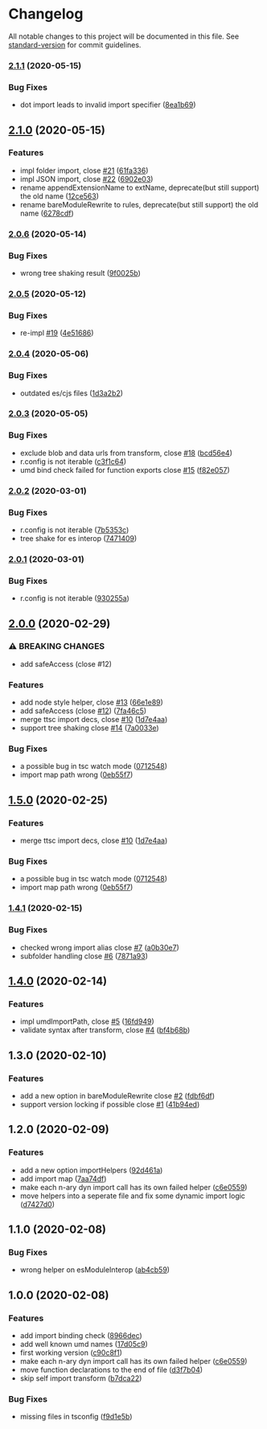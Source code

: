 # Changelog

All notable changes to this project will be documented in this file. See [standard-version](https://github.com/conventional-changelog/standard-version) for commit guidelines.

### [2.1.1](https://github.com/Jack-Works/ttypescript-browser-like-import-transformer/compare/v2.1.0...v2.1.1) (2020-05-15)


### Bug Fixes

* dot import leads to invalid import specifier ([8ea1b69](https://github.com/Jack-Works/ttypescript-browser-like-import-transformer/commit/8ea1b69d326483179d51c905d79267613210c46e))

## [2.1.0](https://github.com/Jack-Works/ttypescript-browser-like-import-transformer/compare/v2.0.6...v2.1.0) (2020-05-15)


### Features

* impl folder import, close [#21](https://github.com/Jack-Works/ttypescript-browser-like-import-transformer/issues/21) ([61fa336](https://github.com/Jack-Works/ttypescript-browser-like-import-transformer/commit/61fa336b7355baee89212eb8c9581a7a26d4860b))
* impl JSON import, close [#22](https://github.com/Jack-Works/ttypescript-browser-like-import-transformer/issues/22) ([6902e03](https://github.com/Jack-Works/ttypescript-browser-like-import-transformer/commit/6902e037b8f74865a512709b15036eb54c4df782))
* rename appendExtensionName to extName, deprecate(but still support) the old name ([12ce563](https://github.com/Jack-Works/ttypescript-browser-like-import-transformer/commit/12ce563c373ceb35e05653695c59279b07bdca93))
* rename bareModuleRewrite to rules, deprecate(but still support) the old name ([6278cdf](https://github.com/Jack-Works/ttypescript-browser-like-import-transformer/commit/6278cdf741f45c87a9277c2e717b95fe5f63fb71))

### [2.0.6](https://github.com/Jack-Works/ttypescript-browser-like-import-transformer/compare/v2.0.5...v2.0.6) (2020-05-14)


### Bug Fixes

* wrong tree shaking result ([9f0025b](https://github.com/Jack-Works/ttypescript-browser-like-import-transformer/commit/9f0025b63b8738abb1d435cb1f59e0439608e3f9))

### [2.0.5](https://github.com/Jack-Works/ttypescript-browser-like-import-transformer/compare/v2.0.4...v2.0.5) (2020-05-12)


### Bug Fixes

* re-impl [#19](https://github.com/Jack-Works/ttypescript-browser-like-import-transformer/issues/19) ([4e51686](https://github.com/Jack-Works/ttypescript-browser-like-import-transformer/commit/4e51686d44753c1e50767812fb1eb31cfda0161a))

### [2.0.4](https://github.com/Jack-Works/ttypescript-browser-like-import-transformer/compare/v2.0.3...v2.0.4) (2020-05-06)


### Bug Fixes

* outdated es/cjs files ([1d3a2b2](https://github.com/Jack-Works/ttypescript-browser-like-import-transformer/commit/1d3a2b21702bfdbdc0e0444739a493917c889f44))

### [2.0.3](https://github.com/Jack-Works/ttypescript-browser-like-import-transformer/compare/v2.0.2...v2.0.3) (2020-05-05)


### Bug Fixes

* exclude blob and data urls from transform, close [#18](https://github.com/Jack-Works/ttypescript-browser-like-import-transformer/issues/18) ([bcd56e4](https://github.com/Jack-Works/ttypescript-browser-like-import-transformer/commit/bcd56e40549b76e0f8d3065a63be9643eda13eec))
* r.config is not iterable ([c3f1c64](https://github.com/Jack-Works/ttypescript-browser-like-import-transformer/commit/c3f1c64f1b1ab2685552754d220cb3c8ebde4195))
* umd bind check failed for function exports close [#15](https://github.com/Jack-Works/ttypescript-browser-like-import-transformer/issues/15) ([f82e057](https://github.com/Jack-Works/ttypescript-browser-like-import-transformer/commit/f82e057b9b47f207d5f36fc833531b1fae71f319))

### [2.0.2](https://github.com/Jack-Works/ttypescript-browser-like-import-transformer/compare/v2.0.0...v2.0.2) (2020-03-01)


### Bug Fixes

* r.config is not iterable ([7b5353c](https://github.com/Jack-Works/ttypescript-browser-like-import-transformer/commit/7b5353c308f21276c4fd9afb66bfbf8e2504a6dc))
* tree shake for es interop ([7471409](https://github.com/Jack-Works/ttypescript-browser-like-import-transformer/commit/74714093ae00c823d7228a0142f6ea43c5de37b7))

### [2.0.1](https://github.com/Jack-Works/ttypescript-browser-like-import-transformer/compare/v2.0.0...v2.0.1) (2020-03-01)


### Bug Fixes

* r.config is not iterable ([930255a](https://github.com/Jack-Works/ttypescript-browser-like-import-transformer/commit/930255ad5fc81a5227027d4d5586e13a8d76208f))

## [2.0.0](https://github.com/Jack-Works/ttypescript-browser-like-import-transformer/compare/v1.4.1...v2.0.0) (2020-02-29)


### ⚠ BREAKING CHANGES

* add safeAccess (close #12)

### Features

* add node style helper, close [#13](https://github.com/Jack-Works/ttypescript-browser-like-import-transformer/issues/13) ([66e1e89](https://github.com/Jack-Works/ttypescript-browser-like-import-transformer/commit/66e1e89a8428a41f5cfdaa5b2b612d3a8d176dbe))
* add safeAccess (close [#12](https://github.com/Jack-Works/ttypescript-browser-like-import-transformer/issues/12)) ([7fa46c5](https://github.com/Jack-Works/ttypescript-browser-like-import-transformer/commit/7fa46c5f61b0544e386e9419e682169e834fac29))
* merge ttsc import decs, close [#10](https://github.com/Jack-Works/ttypescript-browser-like-import-transformer/issues/10) ([1d7e4aa](https://github.com/Jack-Works/ttypescript-browser-like-import-transformer/commit/1d7e4aa8616f5d278af90215292a9c95ebdf0970))
* support tree shaking close [#14](https://github.com/Jack-Works/ttypescript-browser-like-import-transformer/issues/14) ([7a0033e](https://github.com/Jack-Works/ttypescript-browser-like-import-transformer/commit/7a0033ee69b1d0e3cc6cf545069551f07fee1650))


### Bug Fixes

* a possible bug in tsc watch mode ([0712548](https://github.com/Jack-Works/ttypescript-browser-like-import-transformer/commit/071254855e204029155d583080cbce6c71373cef))
* import map path wrong ([0eb55f7](https://github.com/Jack-Works/ttypescript-browser-like-import-transformer/commit/0eb55f736332e587d47e57b954bdd6bc64cffc47))

## [1.5.0](https://github.com/Jack-Works/ttypescript-browser-like-import-transformer/compare/v1.4.1...v1.5.0) (2020-02-25)


### Features

* merge ttsc import decs, close [#10](https://github.com/Jack-Works/ttypescript-browser-like-import-transformer/issues/10) ([1d7e4aa](https://github.com/Jack-Works/ttypescript-browser-like-import-transformer/commit/1d7e4aa8616f5d278af90215292a9c95ebdf0970))


### Bug Fixes

* a possible bug in tsc watch mode ([0712548](https://github.com/Jack-Works/ttypescript-browser-like-import-transformer/commit/071254855e204029155d583080cbce6c71373cef))
* import map path wrong ([0eb55f7](https://github.com/Jack-Works/ttypescript-browser-like-import-transformer/commit/0eb55f736332e587d47e57b954bdd6bc64cffc47))

### [1.4.1](https://github.com/Jack-Works/ttypescript-browser-like-import-transformer/compare/v1.4.0...v1.4.1) (2020-02-15)


### Bug Fixes

* checked wrong import alias close [#7](https://github.com/Jack-Works/ttypescript-browser-like-import-transformer/issues/7) ([a0b30e7](https://github.com/Jack-Works/ttypescript-browser-like-import-transformer/commit/a0b30e708f81a799dfe42b76b86acb7d24036014))
* subfolder handling close [#6](https://github.com/Jack-Works/ttypescript-browser-like-import-transformer/issues/6) ([7871a93](https://github.com/Jack-Works/ttypescript-browser-like-import-transformer/commit/7871a93caf3ffb67963b6f790aa77b0bfbf90797))

## [1.4.0](https://github.com/Jack-Works/ttypescript-browser-like-import-transformer/compare/v1.3.0...v1.4.0) (2020-02-14)


### Features

* impl umdImportPath, close [#5](https://github.com/Jack-Works/ttypescript-browser-like-import-transformer/issues/5) ([16fd949](https://github.com/Jack-Works/ttypescript-browser-like-import-transformer/commit/16fd9494e53290bf89a5197939d9621f32ba8560))
* validate syntax after transform, close [#4](https://github.com/Jack-Works/ttypescript-browser-like-import-transformer/issues/4) ([bf4b68b](https://github.com/Jack-Works/ttypescript-browser-like-import-transformer/commit/bf4b68b51681c6b9ff5dcc4f2908490276884aa3))

## 1.3.0 (2020-02-10)


### Features

* add a new option in bareModuleRewrite close [#2](https://github.com/Jack-Works/ttypescript-browser-like-import-transformer/issues/2) ([fdbf6df](https://github.com/Jack-Works/ttypescript-browser-like-import-transformer/commit/fdbf6df3e70c76b5d19e0f00dc522067c8a0d72b))
* support version locking if possible close [#1](https://github.com/Jack-Works/ttypescript-browser-like-import-transformer/issues/1) ([41b94ed](https://github.com/Jack-Works/ttypescript-browser-like-import-transformer/commit/41b94ed70aa4ce482365859584056c6557d6d153))

## 1.2.0 (2020-02-09)


### Features

* add a new option importHelpers ([92d461a](https://github.com/Jack-Works/ttypescript-browser-like-import-transformer/commit/92d461a099407afe319c8dbf9e464dbd31ed653c))
* add import map ([7aa74df](https://github.com/Jack-Works/ttypescript-browser-like-import-transformer/commit/7aa74dfd432c5f9bf78f6a48ab8018ab8b4c40ce))
* make each n-ary dyn import call has its own failed helper ([c6e0559](https://github.com/Jack-Works/ttypescript-browser-like-import-transformer/commit/c6e0559c85e00f4fd417c0f5fde86e41278cf239))
* move helpers into a seperate file and fix some dynamic import logic ([d7427d0](https://github.com/Jack-Works/ttypescript-browser-like-import-transformer/commit/d7427d0bc5d20a53004c07a793b2f2379acbaf4a))


## 1.1.0 (2020-02-08)

### Bug Fixes

* wrong helper on esModuleInterop ([ab4cb59](https://github.com/Jack-Works/ttypescript-browser-like-import-transformer/commit/ab4cb59eca34ada0bb44145adc297f7eaba70747))

## 1.0.0 (2020-02-08)


### Features

* add import binding check ([8966dec](https://github.com/Jack-Works/ttypescript-browser-like-import-transformer/commit/8966deca8b1b9f697a3ce8ff1408393a6cce90d8))
* add well known umd names ([17d05c9](https://github.com/Jack-Works/ttypescript-browser-like-import-transformer/commit/17d05c93b1cf4cb4c8fc9e40d74b030960d4180f))
* first working version ([c90c8f1](https://github.com/Jack-Works/ttypescript-browser-like-import-transformer/commit/c90c8f1277dc255644eb016c61a8bf456d713911))
* make each n-ary dyn import call has its own failed helper ([c6e0559](https://github.com/Jack-Works/ttypescript-browser-like-import-transformer/commit/c6e0559c85e00f4fd417c0f5fde86e41278cf239))
* move function declarations to the end of file ([d3f7b04](https://github.com/Jack-Works/ttypescript-browser-like-import-transformer/commit/d3f7b040fef5c5baf5e563ef26aed9f56cf1caba))
* skip self import transform ([b7dca22](https://github.com/Jack-Works/ttypescript-browser-like-import-transformer/commit/b7dca220174eadfa736330c2486cacf693f100e4))


### Bug Fixes

* missing files in tsconfig ([f9d1e5b](https://github.com/Jack-Works/ttypescript-browser-like-import-transformer/commit/f9d1e5babd2d3e9247db0c7ab68bac11920b09eb))
